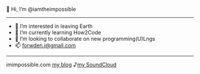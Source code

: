 👋 Hi, I’m @iamtheimpossible

----
- 👀 I’m interested in leaving Earth
- 🌱 I’m currently learning How2Code
- 💞️ I’m looking to collaborate on new programming(U)Lngs
- 📫 forwden.j@gmail.com
----
imimpossible.com
[my blog](http://iamtheimpossible.medium.com)
 ♪[my SoundCloud](https://soundcloud.app.goo.gl/aoThQ)

<!---
iamtheimpossible/iamtheimpossible is a ✨ special ✨ repository because its `README.md` (this file) appears on your GitHub profile.
You can click the Preview link to take a look at your changes.
--->
